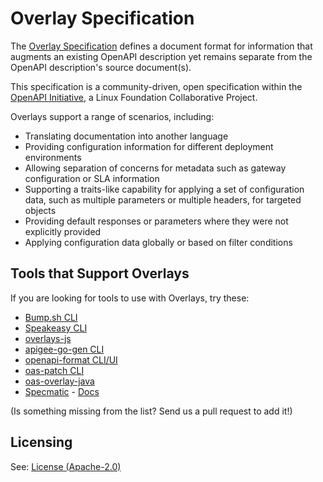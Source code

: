 # Overlay Specification

The [Overlay Specification](https://spec.openapis.org/overlay/latest.html) defines a document format for information that augments an existing OpenAPI description yet remains separate from the OpenAPI description's source document(s).

This specification is a community-driven, open specification within the [OpenAPI Initiative](https://www.openapis.org/), a Linux Foundation Collaborative Project.

Overlays support a range of scenarios, including:

- Translating documentation into another language
- Providing configuration information for different deployment environments
- Allowing separation of concerns for metadata such as gateway configuration or SLA information
- Supporting a traits-like capability for applying a set of configuration data, such as multiple parameters or multiple headers, for targeted objects
- Providing default responses or parameters where they were not explicitly provided
- Applying configuration data globally or based on filter conditions

## Tools that Support Overlays

If you are looking for tools to use with Overlays, try these:

- [Bump.sh CLI](https://github.com/bump-sh/cli)
- [Speakeasy CLI](https://www.speakeasy.com/docs/speakeasy-cli/getting-started)
- [overlays-js](https://github.com/lornajane/openapi-overlays-js)
- [apigee-go-gen CLI](https://apigee.github.io/apigee-go-gen/transform/commands/oas-overlay/)
- [openapi-format CLI/UI](https://github.com/thim81/openapi-format)
- [oas-patch CLI](https://github.com/mcroissant/oas_patcher)
- [oas-overlay-java](https://github.com/IBM/oas-overlay-java)
- [Specmatic](https://specmatic.io/) - [Docs](https://docs.specmatic.io/documentation/contract_tests.html#overlays)

(Is something missing from the list? Send us a pull request to add it!)

## Licensing

See: [License (Apache-2.0)](./LICENSE)
